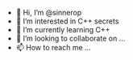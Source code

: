 - 👋 Hi, I’m @sinnerop
- 👀 I’m interested in C++  secrets
- 🌱 I’m currently learning C++ 
- 💞️ I’m looking to collaborate on ...
- 📫 How to reach me ...

<!---
sinnerop/sinnerop is a ✨ special ✨ repository because its `README.md` (this file) appears on your GitHub profile.
You can click the Preview link to take a look at your changes.
--->
